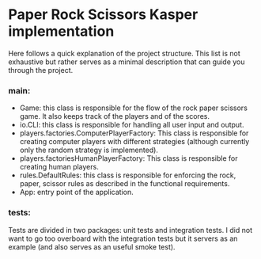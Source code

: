 # Paper Rock Scissors Kasper implementation

Here follows a quick explanation of the project structure. This list is not exhaustive but rather serves as a minimal description that can guide you through the project.


### main:
- Game: this class is responsible for the flow of the rock paper scissors game. It also keeps track of the players and of the scores.
- io.CLI: this class is responsible for handling all user input and output.
- players.factories.ComputerPlayerFactory: This class is responsible for creating computer players with different strategies (although currently only the random strategy is implemented).
- players.factoriesHumanPlayerFactory: This class is responsible for creating human players.
- rules.DefaultRules: this class is responsible for enforcing the rock, paper, scissor rules as described in the functional requirements.
- App: entry point of the application.

### tests:
Tests are divided in two packages: unit tests and integration tests. I did not want to go too overboard with the integration tests but it servers as an example (and also serves as an useful smoke test).
